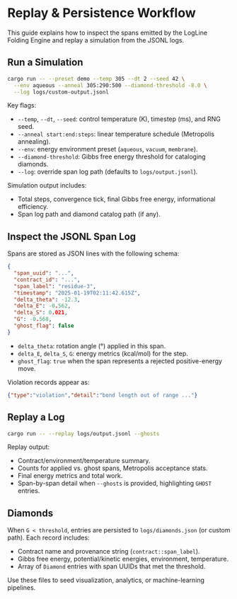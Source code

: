 # Replay & Persistence Workflow

This guide explains how to inspect the spans emitted by the LogLine Folding Engine and replay a simulation from the JSONL logs.

## Run a Simulation

```bash
cargo run -- --preset demo --temp 305 --dt 2 --seed 42 \
  --env aqueous --anneal 305:290:500 --diamond-threshold -8.0 \
  --log logs/custom-output.jsonl
```

Key flags:
- `--temp`, `--dt`, `--seed`: control temperature (K), timestep (ms), and RNG seed.
- `--anneal start:end:steps`: linear temperature schedule (Metropolis annealing).
- `--env`: energy environment preset (`aqueous`, `vacuum`, `membrane`).
- `--diamond-threshold`: Gibbs free energy threshold for cataloging diamonds.
- `--log`: override span log path (defaults to `logs/output.jsonl`).

Simulation output includes:
- Total steps, convergence tick, final Gibbs free energy, informational efficiency.
- Span log path and diamond catalog path (if any).

## Inspect the JSONL Span Log

Spans are stored as JSON lines with the following schema:

```json
{
  "span_uuid": "...",
  "contract_id": "...",
  "span_label": "residue-3",
  "timestamp": "2025-01-19T02:11:42.615Z",
  "delta_theta": -12.3,
  "delta_E": -0.562,
  "delta_S": 0.021,
  "G": -0.568,
  "ghost_flag": false
}
```

- `delta_theta`: rotation angle (°) applied in this span.
- `delta_E`, `delta_S`, `G`: energy metrics (kcal/mol) for the step.
- `ghost_flag`: `true` when the span represents a rejected positive-energy move.

Violation records appear as:

```json
{"type":"violation","detail":"bond length out of range ..."}
```

## Replay a Log

```bash
cargo run -- --replay logs/output.jsonl --ghosts
```

Replay output:
- Contract/environment/temperature summary.
- Counts for applied vs. ghost spans, Metropolis acceptance stats.
- Final energy metrics and total work.
- Span-by-span detail when `--ghosts` is provided, highlighting `GHOST` entries. 

## Diamonds

When `G < threshold`, entries are persisted to `logs/diamonds.json` (or custom path). Each record includes:
- Contract name and provenance string (`contract::span_label`).
- Gibbs free energy, potential/kinetic energies, environment, temperature.
- Array of `Diamond` entries with span UUIDs that met the threshold.

Use these files to seed visualization, analytics, or machine-learning pipelines.
